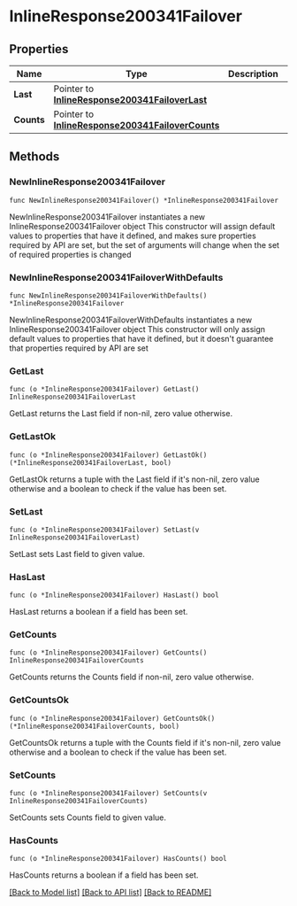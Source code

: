 # InlineResponse200341Failover

## Properties

Name | Type | Description | Notes
------------ | ------------- | ------------- | -------------
**Last** | Pointer to [**InlineResponse200341FailoverLast**](InlineResponse200341FailoverLast.md) |  | [optional] 
**Counts** | Pointer to [**InlineResponse200341FailoverCounts**](InlineResponse200341FailoverCounts.md) |  | [optional] 

## Methods

### NewInlineResponse200341Failover

`func NewInlineResponse200341Failover() *InlineResponse200341Failover`

NewInlineResponse200341Failover instantiates a new InlineResponse200341Failover object
This constructor will assign default values to properties that have it defined,
and makes sure properties required by API are set, but the set of arguments
will change when the set of required properties is changed

### NewInlineResponse200341FailoverWithDefaults

`func NewInlineResponse200341FailoverWithDefaults() *InlineResponse200341Failover`

NewInlineResponse200341FailoverWithDefaults instantiates a new InlineResponse200341Failover object
This constructor will only assign default values to properties that have it defined,
but it doesn't guarantee that properties required by API are set

### GetLast

`func (o *InlineResponse200341Failover) GetLast() InlineResponse200341FailoverLast`

GetLast returns the Last field if non-nil, zero value otherwise.

### GetLastOk

`func (o *InlineResponse200341Failover) GetLastOk() (*InlineResponse200341FailoverLast, bool)`

GetLastOk returns a tuple with the Last field if it's non-nil, zero value otherwise
and a boolean to check if the value has been set.

### SetLast

`func (o *InlineResponse200341Failover) SetLast(v InlineResponse200341FailoverLast)`

SetLast sets Last field to given value.

### HasLast

`func (o *InlineResponse200341Failover) HasLast() bool`

HasLast returns a boolean if a field has been set.

### GetCounts

`func (o *InlineResponse200341Failover) GetCounts() InlineResponse200341FailoverCounts`

GetCounts returns the Counts field if non-nil, zero value otherwise.

### GetCountsOk

`func (o *InlineResponse200341Failover) GetCountsOk() (*InlineResponse200341FailoverCounts, bool)`

GetCountsOk returns a tuple with the Counts field if it's non-nil, zero value otherwise
and a boolean to check if the value has been set.

### SetCounts

`func (o *InlineResponse200341Failover) SetCounts(v InlineResponse200341FailoverCounts)`

SetCounts sets Counts field to given value.

### HasCounts

`func (o *InlineResponse200341Failover) HasCounts() bool`

HasCounts returns a boolean if a field has been set.


[[Back to Model list]](../README.md#documentation-for-models) [[Back to API list]](../README.md#documentation-for-api-endpoints) [[Back to README]](../README.md)


